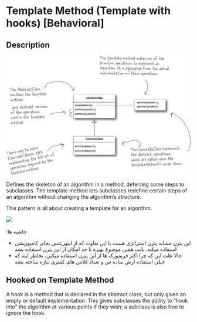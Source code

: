 # Template Method (Template with hooks) [Behavioral]

## Description

![](template_method/image2.jpg)

Defines the skeleton of an algorithm in a method, deferring some steps to subclasses. The template method lets subclasses redefine certain steps of an algorithm without changing the algorithm’s structure.

This pattern is all about creating a template for an algorithm.

<img src="image1.jpg" style="width:3.99367in" />

<span dir="rtl">حاشیه ها:</span>

- <span dir="rtl">این پترن مشابه پترن استراتژی هست با این تفاوت که از اینهریتنس بجای کامپوزیشن استفاده میکنه، بابت همین موضوع بهتره تا حد امکان از این پترن استفاده نشه</span>
- <span dir="rtl">حالا علت این که چرا اکثر فریمورک ها از این پترن استفاده میکنن، بخاطر اینه که خیلی استفاده ازش ساده س و تعداد کلاس های کمتری نیازه ساخته بشه</span>

## Hooked on Template Method

A hook is a method that is declared in the abstract class, but only given an empty or default implementation. This gives subclasses the ability to “hook into” the algorithm at various points if they wish; a subclass is also free to ignore the hook.
